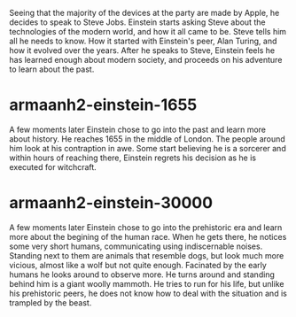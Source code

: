 Seeing that the majority of the devices at the party are made by Apple, he decides to speak to Steve Jobs.  Einstein starts asking Steve about the technologies of the modern world, and how it all came to be. Steve tells him all he needs to know. How it started with Einstein's peer, Alan Turing, and how it evolved over the years. After he speaks to Steve, Einstein feels he has learned enough about modern society, and proceeds on his adventure to learn about the past.
# armaanh2-einstein-1655
A few moments later Einstein chose to go into the past and learn more about history. He reaches 1655 in the middle of London. The people around him look at his contraption in awe. Some start believing he is a sorcerer and within hours of reaching there, Einstein regrets his decision as he is executed for witchcraft. 

# armaanh2-einstein-30000
A few moments later Einstein chose to go into the prehistoric era and learn more about the begining of the human race. When he gets there, he notices some very short humans, communicating using indiscernable noises. Standing next to them are animals that resemble dogs, but look much more vicious, almost like a wolf but not quite enough. Facinated by the early humans he looks around to observe more. He turns around and standing behind him is a giant woolly mammoth. He tries to run for his life, but unlike his prehistoric peers, he does not know how to deal with the situation and is trampled by the beast. 
